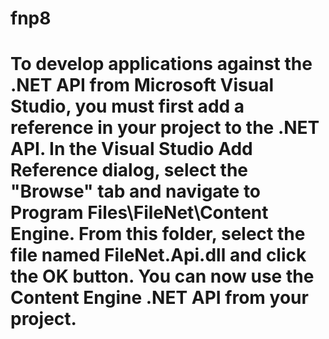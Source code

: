 # fnp8
# To develop applications against the .NET API from Microsoft Visual Studio, you must first add a reference in your project to the .NET API. In the Visual Studio Add Reference dialog, select the "Browse" tab and navigate to Program Files\FileNet\Content Engine\. From this folder, select the file named FileNet.Api.dll and click the OK button. You can now use the Content Engine .NET API from your project.
